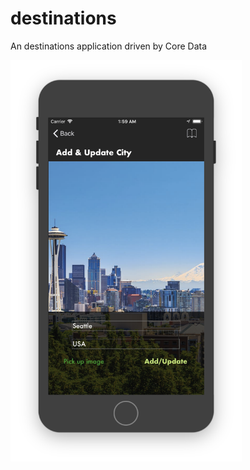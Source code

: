 # destinations
An destinations application driven by Core Data

<img src="https://github.com/qiuyangnie/destinations/blob/master/destinations/docs/img/screenshot.png" alt="screenshot" width="370px">
